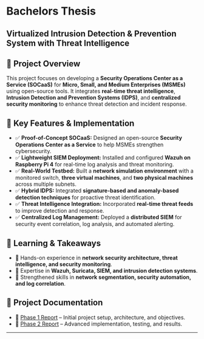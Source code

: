 # Bachelors Thesis
## Virtualized Intrusion Detection & Prevention System with Threat Intelligence

## 📌 Project Overview  
This project focuses on developing a **Security Operations Center as a Service (SOCaaS)** for **Micro, Small, and Medium Enterprises (MSMEs)** using open-source tools. It integrates **real-time threat intelligence**, **Intrusion Detection and Prevention Systems (IDPS)**, and **centralized security monitoring** to enhance threat detection and incident response.  

## 🔧 Key Features & Implementation  
- ✅ **Proof-of-Concept SOCaaS:** Designed an open-source **Security Operations Center as a Service** to help MSMEs strengthen cybersecurity.  
- ✅ **Lightweight SIEM Deployment:** Installed and configured **Wazuh on Raspberry Pi 4** for real-time log analysis and threat monitoring.  
- ✅ **Real-World Testbed:** Built a **network simulation environment** with a monitored switch, **three virtual machines**, and **two physical machines** across multiple subnets.  
- ✅ **Hybrid IDPS:** Integrated **signature-based and anomaly-based detection techniques** for proactive threat identification.  
- ✅ **Threat Intelligence Integration:** Incorporated **real-time threat feeds** to improve detection and response.  
- ✅ **Centralized Log Management:** Deployed a **distributed SIEM** for security event correlation, log analysis, and automated alerting.  

## 📖 Learning & Takeaways  
- 🔹 Hands-on experience in **network security architecture, threat intelligence, and security monitoring**.  
- 🔹 Expertise in **Wazuh, Suricata, SIEM, and intrusion detection systems**.  
- 🔹 Strengthened skills in **network segmentation, security automation, and log correlation**.  

## 📂 Project Documentation  
- 📄 [Phase 1 Report](#) – Initial project setup, architecture, and objectives.  
- 📄 [Phase 2 Report](#) – Advanced implementation, testing, and results.  

---

